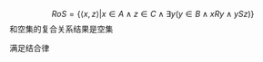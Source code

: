 $$
RoS=\{ \langle x,z \rangle |x \in A \wedge z \in C \wedge \exists y(y \in B \wedge xRy \wedge ySz) \}
$$
和空集的复合关系结果是空集

满足结合律

